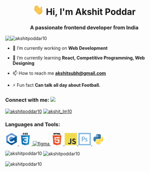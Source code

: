 <h1 align="center"><img src="https://github.com/ABSphreak/ABSphreak/blob/master/gifs/Hi.gif" width="35px"> Hi, I'm Akshit Poddar</h1>
<h3 align="center">A passionate frontend developer from India</h3>
<img src=
<p align="left"> <img src="https://komarev.com/ghpvc/?username=akshitpoddar10&label=Profile%20views&color=0e75b6&style=flat" alt="akshitpoddar10" /> </p>

- 🔭 I’m currently working on **Web Development**

- 🌱 I’m currently learning **React, Competitive Programming, Web Designing**

- 📫 How to reach me **akshitsubh@gmail.com**

- ⚡ Fun fact **Can talk all day about Football.**

<h3 align="left">Connect with me: <img src="https://github.com/rajput2107/rajput2107/blob/master/Assets/Handshake.gif" height="33px" /></h3>
<p align="left">
<a href="https://linkedin.com/in/akshitpoddar10" target="blank"><img align="center" src="https://raw.githubusercontent.com/rahuldkjain/github-profile-readme-generator/master/src/images/icons/Social/linked-in-alt.svg" alt="akshitpoddar10" height="30" width="40" /></a>
<a href="https://instagram.com/akshit_lm10" target="blank"><img align="center" src="https://raw.githubusercontent.com/rahuldkjain/github-profile-readme-generator/master/src/images/icons/Social/instagram.svg" alt="akshit_lm10" height="30" width="40" /></a>
</p>

<h3 align="left">Languages and Tools:</h3>
<p align="left"> <a href="https://www.cprogramming.com/" target="_blank" rel="noreferrer"> <img src="https://raw.githubusercontent.com/devicons/devicon/master/icons/c/c-original.svg" alt="c" width="40" height="40"/> </a> <a href="https://www.w3schools.com/css/" target="_blank" rel="noreferrer"> <img src="https://raw.githubusercontent.com/devicons/devicon/master/icons/css3/css3-original-wordmark.svg" alt="css3" width="40" height="40"/> </a> <a href="https://www.figma.com/" target="_blank" rel="noreferrer"> <img src="https://www.vectorlogo.zone/logos/figma/figma-icon.svg" alt="figma" width="40" height="40"/> </a> <a href="https://www.w3.org/html/" target="_blank" rel="noreferrer"> <img src="https://raw.githubusercontent.com/devicons/devicon/master/icons/html5/html5-original-wordmark.svg" alt="html5" width="40" height="40"/> </a> <a href="https://developer.mozilla.org/en-US/docs/Web/JavaScript" target="_blank" rel="noreferrer"> <img src="https://raw.githubusercontent.com/devicons/devicon/master/icons/javascript/javascript-original.svg" alt="javascript" width="40" height="40"/> </a> <a href="https://www.photoshop.com/en" target="_blank" rel="noreferrer"> <img src="https://raw.githubusercontent.com/devicons/devicon/master/icons/photoshop/photoshop-line.svg" alt="photoshop" width="40" height="40"/> </a> <a href="https://www.python.org" target="_blank" rel="noreferrer"> <img src="https://raw.githubusercontent.com/devicons/devicon/master/icons/python/python-original.svg" alt="python" width="40" height="40"/> </a> </p>

<p><img align="left" src="https://github-readme-stats.vercel.app/api/top-langs?username=akshitpoddar10&show_icons=true&locale=en&layout=compact" alt="akshitpoddar10" /></p>

<p>&nbsp;<img align="center" src="https://github-readme-stats.vercel.app/api?username=akshitpoddar10&show_icons=true&locale=en" alt="akshitpoddar10" /></p>

<p><img align="center" src="https://github-readme-streak-stats.herokuapp.com/?user=akshitpoddar10&" alt="akshitpoddar10" /></p>
